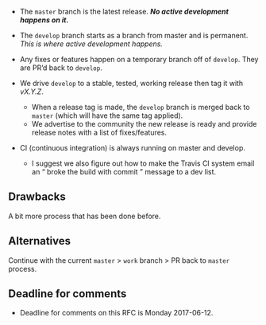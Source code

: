 * The `master` branch is the latest release.  ***No active development happens on it.***

* The `develop` branch starts as a branch from master and is permanent.  *This is where active development happens.*

* Any fixes or features happen on a temporary branch off of `develop`. They are PR’d back to `develop`.

* We drive `develop` to a stable, tested, working release then tag it with *vX.Y.Z*. 
  * When a release tag is made, the `develop` branch is merged back to `master` (which will have the same tag applied). 
  * We advertise to the community the new release is ready and provide release notes with a list of fixes/features.

* CI (continuous integration) is always running on master and develop. 
  * I suggest we also figure out how to make the Travis CI system email an “<user> broke the build with commit <id>” message to a dev list.

## Drawbacks
A bit more process that has been done before.

## Alternatives
Continue with the current `master` > `work` branch > PR back to `master` process.

## Deadline for comments
* Deadline for comments on this RFC is Monday 2017-06-12.
